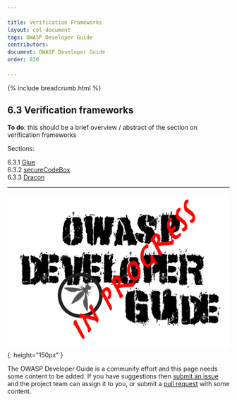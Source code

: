```yaml
---

title: Verification Frameworks
layout: col-document
tags: OWASP Developer Guide
contributors:
document: OWASP Developer Guide
order: 830

---
```


{% include breadcrumb.html %}

## 6.3 Verification frameworks

**To do**: this should be a brief overview / abstract of the section on verification frameworks

Sections:

6.3.1 [Glue](01-glue.md)  
6.3.2 [secureCodeBox](02-secure-codebox.md)  
6.3.3 [Dracon](03-dracon.md)  

----

![Developer Guide](../../assets/images/dg_wip.png "OWASP Developer Guide"){: height="150px" }

The OWASP Developer Guide is a community effort and this page needs some content to be added.
If you have suggestions then [submit an issue][issue080300] and the project team can assign it to you,
or submit a [pull request][pr] with some content.

[issue080300]: https://github.com/OWASP/www-project-developer-guide/issues/new?labels=enhancement&template=request.md&title=Update:%2008-verification/03-frameworks/00-toc
[pr]: https://github.com/OWASP/www-project-developer-guide/pulls

